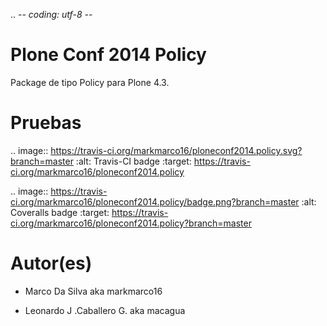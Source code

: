 .. -*- coding: utf-8 -*-

Plone Conf 2014 Policy
======================

Package de tipo Policy para Plone 4.3.


Pruebas
======================

.. image:: https://travis-ci.org/markmarco16/ploneconf2014.policy.svg?branch=master
   :alt: Travis-CI badge
   :target: https://travis-ci.org/markmarco16/ploneconf2014.policy

.. image:: https://travis-ci.org/markmarco16/ploneconf2014.policy/badge.png?branch=master
   :alt: Coveralls badge
   :target: https://travis-ci.org/markmarco16/ploneconf2014.policy?branch=master


Autor(es)
======================

* Marco Da Silva aka markmarco16

* Leonardo J .Caballero G. aka macagua